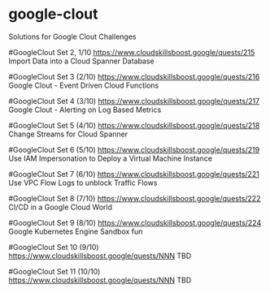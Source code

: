 # google-clout
Solutions for Google Clout Challenges

#GoogleClout Set 2, 1/10
https://www.cloudskillsboost.google/quests/215
Import Data into a Cloud Spanner Database

#GoogleClout Set 3 (2/10)
https://www.cloudskillsboost.google/quests/216
Google Clout - Event Driven Cloud Functions

#GoogleClout Set 4 (3/10)
https://www.cloudskillsboost.google/quests/217
Google Clout - Alerting on Log Based Metrics

#GoogleClout Set 5 (4/10)
https://www.cloudskillsboost.google/quests/218
Change Streams for Cloud Spanner

#GoogleClout Set 6 (5/10)
https://www.cloudskillsboost.google/quests/219
Use IAM Impersonation to Deploy a Virtual Machine Instance

#GoogleClout Set 7 (6/10)
https://www.cloudskillsboost.google/quests/221
Use VPC Flow Logs to unblock Traffic Flows

#GoogleClout Set 8 (7/10)
https://www.cloudskillsboost.google/quests/222
CI/CD in a Google Cloud World

#GoogleClout Set 9 (8/10)
https://www.cloudskillsboost.google/quests/224
Google Kubernetes Engine Sandbox fun

#GoogleClout Set 10 (9/10)
https://www.cloudskillsboost.google/quests/NNN
TBD

#GoogleClout Set 11 (10/10)
https://www.cloudskillsboost.google/quests/NNN
TBD
